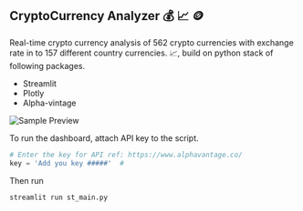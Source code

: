 ## CryptoCurrency Analyzer :moneybag: :chart_with_upwards_trend: :coin:


Real-time crypto currency analysis of 562 crypto currencies with exchange rate in to 157 different country currencies. :chart_with_upwards_trend:, build on python stack of following packages.

* Streamlit
* Plotly
* Alpha-vintage

![Sample Preview](../assets/crypto_analysis.png)

To run the dashboard, attach API key to the script.

```python
# Enter the key for API ref: https://www.alphavantage.co/
key = 'Add you key #####'  #
```
Then run 
```shell
streamlit run st_main.py
```

